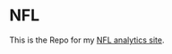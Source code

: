 # NFL

This is the Repo for my [NFL analytics site](https://stephanteodosescu.com/NFL/index.html).

